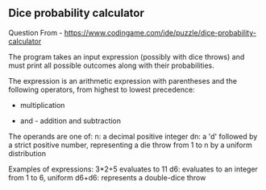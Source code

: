 <h2>Dice probability calculator</h2>

Question From - https://www.codingame.com/ide/puzzle/dice-probability-calculator

The program takes an input expression (possibly with dice throws) and must print all possible outcomes along with their probabilities.

The expression is an arithmetic expression with parentheses and the following operators, from highest to lowest precedence:
* multiplication
+ and - addition and subtraction

The operands are one of:
n: a decimal positive integer
dn: a 'd' followed by a strict positive number, representing a die throw from 1 to n by a uniform distribution

Examples of expressions:
3*2+5 evaluates to 11
d6: evaluates to an integer from 1 to 6, uniform
d6+d6: represents a double-dice throw
